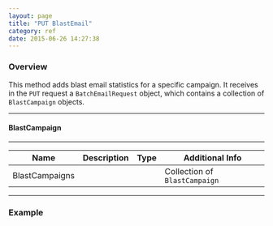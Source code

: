 ```yaml
---
layout: page
title: "PUT BlastEmail"
category: ref
date: 2015-06-26 14:27:38
---
```


### Overview

This method adds blast email statistics for a specific campaign. It receives in the `PUT` request a `BatchEmailRequest` object, which contains a collection of `BlastCampaign` objects.

---
#### BlastCampaign
---

| Name  	| Description  	| Type  	| Additional Info  	|
|---	|---	|---	|---	|
| BlastCampaigns | | | Collection of `BlastCampaign` | None |

---

### Example

